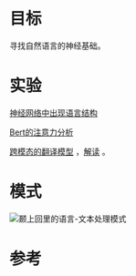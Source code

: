 
# 目标
寻找自然语言的神经基础。

# 实验

[神经网络中出现语言结构](https://github.com/john-hewitt/structural-probes)

[Bert的注意力分析](https://github.com/clarkkev/attention-analysis)

[跨模态的翻译模型](https://github.com/Glaciohound/Chimera-ST) ，[解读](https://picture.iczhiku.com/weixin/message1625543107586.html) 。


# 模式

![颞上回里的语言-文本处理模式](https://picture.iczhiku.com/weixin/weixin16255431075866.png)



# 参考


